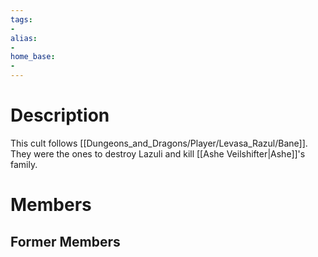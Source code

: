 ```yaml
---
tags:
- 
alias:
- 
home_base:
- 
---
```

# Description
This cult follows [[Dungeons_and_Dragons/Player/Levasa_Razul/Bane]]. They were the ones to destroy Lazuli and kill [[Ashe Veilshifter|Ashe]]'s family.

# Members


## Former Members

